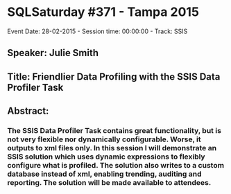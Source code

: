 # SQLSaturday #371 - Tampa 2015
Event Date: 28-02-2015 - Session time: 00:00:00 - Track: SSIS
## Speaker: Julie Smith
## Title: Friendlier Data Profiling with the SSIS Data Profiler Task
## Abstract:
### The SSIS Data Profiler Task contains great functionality, but is not very flexible nor dynamically configurable. Worse, it outputs to xml files only. In this session I will demonstrate an SSIS solution which uses dynamic expressions to flexibly configure what is profiled. The solution also writes to a custom database instead of xml, enabling trending, auditing and reporting. The solution will be made available to attendees. 
